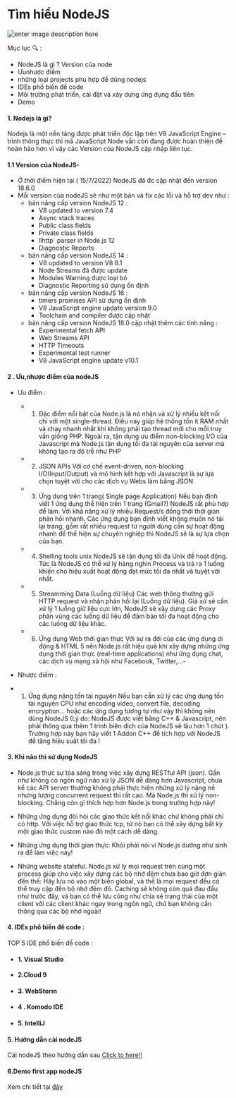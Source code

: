 # Tìm hiểu NodeJS

![enter image description here](https://trankyphat.com/wp-content/uploads/2015/05/nodejs-logo.png)

Mục lục :mag: : 

-  NodeJS là gì ? Version của node 
- Ưunhược điểm
- những loại projects phù hợp để dùng nodejs
- IDEs phổ biến để code
- Môi trường phát triển, cài đặt và xây dựng ứng dụng đầu tiên
- Demo 
#### 1. **Nodejs là gì?**
Nodejs là một nền tảng được phát triển độc lập trên V8 JavaScript Engine – trình thông thực thi mã JavaScript
Node vẫn còn đang được hoàn thiện để hoàn hảo hơn vì vậy các Version của NodeJS cập nhập liên tục.  
#### 1.1 Version của NodeJS-
- Ở thời điểm hiện tại ( 15/7/2022) NodeJS đã đc cập nhật đến version 18.6.0 
- Mỗi version của nodeJS sẽ như một bản vá fix các lỗi và hỗ trợ dev như : 
	- bản nâng cấp version NodeJS 12 :
		- V8 updated to version 7.4
		-  Async stack traces
		-  Public class fields
		- Private class fields
		- llhttp` parser in Node.js 12
		- Diagnostic Reports
	- bản nâng cấp version NodeJS 14 : 
	  -  V8 updated to version V8 8.1
	  - Node Streams đã được update
	  - Modules Warning được loại bỏ 
	  - Diagnostic Reporting sử dụng ổn định
	- bản nâng cấp version NodeJS 16 : 
		- timers promises API sử dụng ổn định 
		- V8 JavaScript engine update version 9.0 
		- Toolchain and compiler được cập nhật
	- bản nâng cấp version NodeJS 18.0 cập nhật thêm các tính năng :
		-   Experimental fetch API
		-  Web Streams API
		-  HTTP Timeouts
		-  Experimental test runner   
		- V8 JavaScript engine update v10.1 
#### 2 .  Ưu,nhược điểm của nodeJS
-	Ưu điểm : 
	-	1.  Đặc điểm nổi bật của Node.js là nó nhận và xử lý nhiều kết nối chỉ với một single-thread. Điều này giúp hệ thống tốn ít RAM nhất và chạy nhanh nhất khi không phải tạo thread mới cho mỗi truy vấn giống PHP. Ngoài ra, tận dụng ưu điểm non-blocking I/O của Javascript mà Node.js tận dụng tối đa tài nguyên của server mà không tạo ra độ trễ như PHP
	-	2. JSON APIs Với cơ chế event-driven, non-blocking I/O(Input/Output) và mô hình kết hợp với Javascript là sự lựa chọn tuyệt vời cho các dịch vụ Webs làm bằng JSON
	-	3.  Ứng dụng trên 1 trang( Single page Application) Nếu bạn định viết 1 ứng dụng thể hiện trên 1 trang (Gmail?) NodeJS rất phù hợp để làm. Với khả năng xử lý nhiều Request/s đồng thời thời gian phản hồi nhanh. Các ứng dụng bạn định viết không muốn nó tải lại trang, gồm rất nhiều request từ người dùng cần sự hoạt động nhanh để thể hiện sự chuyên nghiệp thì NodeJS sẽ là sự lựa chọn của bạn.
	- 4.  Shelling tools unix NodeJS sẽ tận dụng tối đa Unix để hoạt động. Tức là NodeJS có thể xử lý hàng nghìn Process và trả ra 1 luồng khiến cho hiệu xuất hoạt động đạt mức tối đa nhất và tuyệt vời nhất.
	-	5. Streamming Data (Luồng dữ liệu) Các web thông thường gửi HTTP request và nhận phản hồi lại (Luồng dữ liệu). Giả xử sẽ cần xử lý 1 luồng giữ liệu cực lớn, NodeJS sẽ xây dựng các Proxy phân vùng các luồng dữ liệu để đảm bảo tối đa hoạt động cho các luồng dữ liệu khác.
	-	6.  Ứng dụng Web thời gian thực Với sự ra đời của các ứng dụng di động & HTML 5 nên Node.js rất hiệu quả khi xây dựng những ứng dụng thời gian thực (real-time applications) như ứng dụng chat, các dịch vụ mạng xã hội như Facebook, Twitter,…-

- Nhược điểm : 
- 1.  Ứng dụng nặng tốn tài nguyên Nếu bạn cần xử lý các ứng dụng tốn tài nguyên CPU như encoding video, convert file, decoding encryption… hoặc các ứng dụng tương tự như vậy thì không nên dùng NodeJS (Lý do: NodeJS được viết bằng C++ & Javascript, nên phải thông qua thêm 1 trình biên dịch của NodeJS sẽ lâu hơn 1 chút ). Trường hợp này bạn hãy viết 1 Addon C++ để tích hợp với NodeJS để tăng hiệu suất tối đa !
#### 3. Khi nào thì sử dụng NodeJS 
-   Node.js thực sự tỏa sáng trong việc xây dựng RESTful API (json). Gần như không có ngôn ngữ nào xử lý JSON dễ dàng hơn Javascript, chưa kể các API server thường không phải thực hiện những xử lý nặng nề nhưng lượng concurrent request thì rất cao. Mà Node.js thì xử lý non-blocking. Chẳng còn gì thích hợp hơn Node.js trong trường hợp này!
    
-   Những ứng dụng đòi hỏi các giao thức kết nối khác chứ không phải chỉ có http. Với việc hỗ trợ giao thức tcp, từ nó bạn có thể xây dựng bất kỳ một giao thức custom nào đó một cách dễ dàng.
    
-   Những ứng dụng thời gian thực: Khỏi phải nói vì Node.js dường như sinh ra để làm việc này!
    
-   Những website stateful. Node.js xử lý mọi request trên cùng một process giúp cho việc xây dựng các bộ nhớ đệm chưa bao giờ đơn giản đến thế: Hãy lưu nó vào một biến global, và thế là mọi request đều có thể truy cập đến bộ nhớ đệm đó. Caching sẽ không còn quá đau đầu như trước đây, và bạn có thể lưu cũng như chia sẻ trạng thái của một client với các client khác ngay trong ngôn ngữ, chứ bạn không cần thông qua các bộ nhớ ngoài!
#### 4. IDEs phổ biến để code : 
TOP 5 IDE phổ biến để code : 
- #### **1. Visual Studio**
- **2.Cloud 9**
- #### **3. WebStorm**
- #### **4 . Komodo IDE**
- #### **5. IntelliJ**
#### 5. Hướng dẫn cài nodeJS
Cài nodeJS theo hướng dẫn sau [Click to here!!](https://phoenixnap.com/kb/install-node-js-npm-on-windows)
#### 6.Demo first app nodeJS
Xem chi tiết tại [đây](https://github.com/mizhhieudo-it/Training_VMO/tree/theory/Day4-TrainingNodeJS/nodeJS01_firstNodeJSProgram/src-typeScript)

